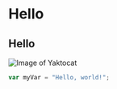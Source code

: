 # Hello
## Hello
![Image of Yaktocat](https://octodex.github.com/images/yaktocat.png)

``` javascript
var myVar = "Hello, world!";
```
